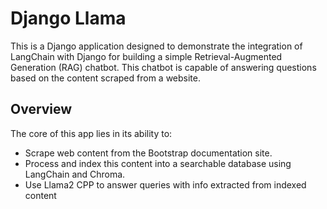 # Django Llama

This is a Django application designed to demonstrate the integration of LangChain with Django for building a simple Retrieval-Augmented Generation (RAG) chatbot. This chatbot is capable of answering questions based on the content scraped from a website.

## Overview

The core of this app lies in its ability to:
- Scrape web content from the Bootstrap documentation site.
- Process and index this content into a searchable database using LangChain and Chroma.
- Use Llama2 CPP to answer queries with info extracted from indexed content